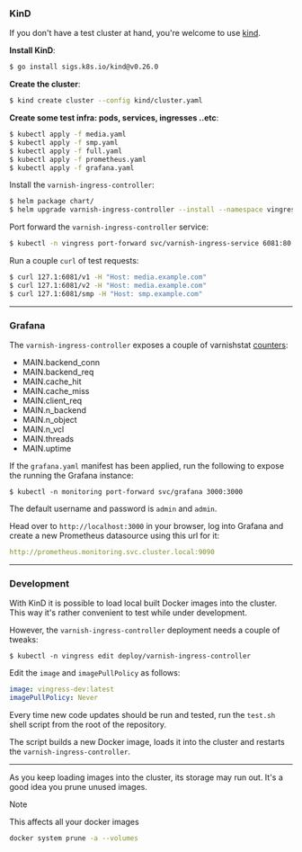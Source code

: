 ### KinD

If you don't have a test cluster at hand, you're welcome to use [kind](https://kind.sigs.k8s.io/).

**Install KinD**:

```sh
$ go install sigs.k8s.io/kind@v0.26.0 
```

**Create the cluster**:

```sh
$ kind create cluster --config kind/cluster.yaml 
```

**Create some test infra: pods, services, ingresses ..etc**:

```sh
$ kubectl apply -f media.yaml
$ kubectl apply -f smp.yaml
$ kubectl apply -f full.yaml
$ kubectl apply -f prometheus.yaml
$ kubectl apply -f grafana.yaml
```

Install the ``varnish-ingress-controller``:

```sh
$ helm package chart/
$ helm upgrade varnish-ingress-controller --install --namespace vingress --create-namespace ./varnish-ingress-controller-0.4.0.tgz -f charts/values.yaml
```

Port forward the ``varnish-ingress-controller`` service:

```sh
$ kubectl -n vingress port-forward svc/varnish-ingress-service 6081:80
```


Run a couple ``curl`` of test requests:

```sh
$ curl 127.1:6081/v1 -H "Host: media.example.com"
$ curl 127.1:6081/v2 -H "Host: media.example.com"
$ curl 127.1:6081/smp -H "Host: smp.example.com" 
```

---

### Grafana 

The ``varnish-ingress-controller`` exposes a couple of varnishstat [counters](https://varnish-cache.org/docs/trunk/reference/varnish-counters.html#main-main-counters):

* MAIN.backend_conn
* MAIN.backend_req 
* MAIN.cache_hit
* MAIN.cache_miss
* MAIN.client_req
* MAIN.n_backend
* MAIN.n_object
* MAIN.n_vcl
* MAIN.threads
* MAIN.uptime 


If the ``grafana.yaml`` manifest has been applied, run the following to expose the running the Grafana instance:

```shell
$ kubectl -n monitoring port-forward svc/grafana 3000:3000
```

The default username and password is ``admin`` and ``admin``.

Head over to ```http://localhost:3000``` in your browser, log into Grafana and create a new Prometheus datasource using this url for it:

```yaml
http://prometheus.monitoring.svc.cluster.local:9090
```

--- 

### Development

With KinD it is possible to load local built Docker images into the cluster. This way it's rather convenient to test while under development.

However, the ``varnish-ingress-controller`` deployment needs a couple of tweaks:

```shell
$ kubectl -n vingress edit deploy/varnish-ingress-controller
```

Edit the ``image`` and ``imagePullPolicy`` as follows:

```yaml
image: vingress-dev:latest
imagePullPolicy: Never
```

Every time new code updates should be run and tested, run the ``test.sh`` shell script from the root of the repository.

The script builds a new Docker image, loads it into the cluster and restarts the ``varnish-ingress-controller``.

--- 

As you keep loading images into the cluster, its storage may run out. It's a good idea
you prune unused images.

> [!NOTE]
> This affects all your docker images


```sh
docker system prune -a --volumes
```
